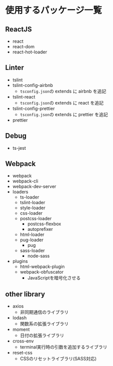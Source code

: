 # 使用するパッケージ一覧

## ReactJS

- react
- react-dom
- react-hot-loader

## Linter

- tslint
- tslint-config-airbnb
  - `tsconfig.json`の extends に airbnb を追記
- tslint-react
  - `tsconfig.json`の extends に react を追記
- tslint-config-prettier
  - `tsconfig.json`の extends に prettier を追記
- prettier

## Debug

- ts-jest

## Webpack

- webpack
- webpack-cli
- webpack-dev-server
- loaders
  - ts-loader
  - tslint-loader
  - style-loader
  - css-loader
  - postcss-loader
    - postcss-flexbox
    - autoprefixer
  - html-loader
  - pug-loader
    - pug
  - sass-loader
    - node-sass
- plugins
  - html-webpack-plugin
  - webpack-obfuscator
    - JavaScriptを暗号化させる

## other library

- axios
  - 非同期通信のライブラリ
- lodash
  - 関数系の拡張ライブラリ
- moment
  - 日付の拡張ライブラリ
- cross-env
  - terminal実行時の引数を追加するライブラリ
- reset-css
  - CSSのリセットライブラリ(SASS対応)
